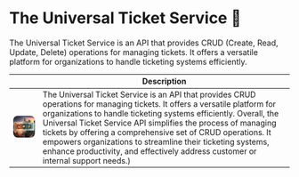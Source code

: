 <style>
    img {
        border-radius: 8px;
    }
</style>

# The Universal Ticket Service :ticket:

The Universal Ticket Service is an API that provides CRUD (Create, Read, Update, Delete) operations for managing tickets. It offers a versatile platform for organizations to handle ticketing systems efficiently.

|                                             | Description |
|-----------------------------------------------------|-------|
| ![soviet.jpg](src/main/resources/images/soviet.jpg) | The Universal Ticket Service is an API that provides CRUD operations for managing tickets. It offers a versatile platform for organizations to handle ticketing systems efficiently. Overall, the Universal Ticket Service API simplifies the process of managing tickets by offering a comprehensive set of CRUD operations. It empowers organizations to streamline their ticketing systems, enhance productivity, and effectively address customer or internal support needs.) |
